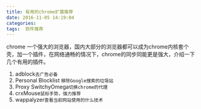 ```yaml
---
title: 有用的chrome扩展推荐
date: 2016-11-05 14:19:04
categories:
tags:  软件推荐
---
```

chrome 一个强大的浏览器，国内大部分的浏览器都可以成为chrome内核套个壳，加一个插件，在网络通畅的情况下，chrome的同步同能更是强大，介绍一下几个有用的插件。
 1. adblock`去广告必备 `
 2. Personal Blocklist `移除Google搜索的垃圾站`
 3. Proxy SwitchyOmega`切换chrome的代理`
 4. crxMouse`鼠标手势，强力推荐`
 5. wappalyzer`查看当前网站使用的什么技术`